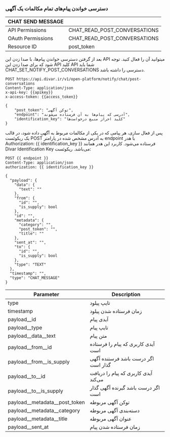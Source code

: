 ### دسترسی خواندن پیام‌های تمام مکالمات یک آگهی

| CHAT SEND MESSAGE |                                                 |
| ----------------- | ------------------------------------------------|
| API Permissions   | CHAT_READ_POST_CONVERSATIONS                    |
| OAuth Permissions | CHAT_READ_POST_CONVERSATIONS                    |
| Resource ID       | post_token                                      |


بعد از گرفتن دسترسی خواندن پیام‌ها، با صدا زدن این
API
میتوانید آن را فعال کنید. توجه شود که برای صدا زدن این
API
کلید
API
شما باید
CHAT_SET_NOTIFY_POST_CONVERSATIONS
دسترسی را داشته باشد.

```http request
POST https://api.divar.ir/v1/open-platform/notify/chat/post-conversations
Content-Type: application/json
x-api-key: {{apikey}}
x-access-token: {{access_token}}

{
    "post_token": "توکن آگهی",
    "endpoint": "آدرسی که پیام‌ها به آن فرستاده می‌شوند",
    "identification_key": "کلید احراز منبع درخواست‌ها"
}
```

پس از فعال سازی، هر پیامی که در یکی از مکالمات مربوط به آگهی داده شود، در قالب یک ریکوئست POST به آدرس مشخص شده در پارامتر endpoint با هدر 
Authorization: {{ identification_key }}
فرستاده می‌شود. کاربرد این هدر همانند Divar Identification Key می‌باشد.
ریکوئست:

```http
POST {{ endpoint }}
Content-Type: application/json
authorization: {{ identification_key }}

{
  "payload": {
    "data": {
      "text": ""
    },
    "from": {
      "id": "",
      "is_supply": bool
    },
    "id": "",
    "metadata": {
      "category": "",
      "post_token": "",
      "title": ""
    },
    "sent_at": "",
    "to": {
      "id": "",
      "is_supply": bool
    },
    "type": "TEXT"
  },
  "timestamp": "",
  "type": "CHAT_MESSAGE"
}
```

| Parameter  | Description |
| ------------- | ------------- |
| type  | تایپ پیلود   |
| timestamp  |  زمان فرستاده شدن پیلود  |
| payload__id  | آیدی پیام  |
| payload__type  | تایپ پیام  |
| payload__data__text  | متن پیام  |
| payload__from__id  | آیدی کاربری که پیام را فرستاده است  |
| payload__from__is_supply  | اگر درست باشد فرستنده آگهی گذار است  |
| payload__to__id  | آیدی کاربری که پیام را دریافت می‌کند  |
| payload__to__is_supply  | اگر درست باشد گیرنده آگهی گذار است  |
| payload__metadata__post_token  | توکن آگهی مربوطه  |
| payload__metadata__category  | دسته‌بندی آگهی مربوطه  |
| payload__metadata__title  | عنوان آگهی مربوطه  |
| payload__sent_at  |  زمان فرستاده شدن پیام  |